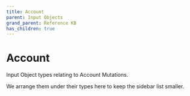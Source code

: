 ```yaml
---
title: Account
parent: Input Objects
grand_parent: Reference KB
has_children: true
---
```


# Account

Input Object types relating to Account Mutations.

We arrange them under their types here to keep the sidebar list smaller.

